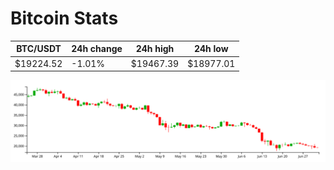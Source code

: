 # Bitcoin Stats

BTC/USDT|24h change|24h high|24h low|
|---|---|---|---|
|$19224.52|-1.01%|$19467.39|$18977.01|

<img src="./chart.svg">
